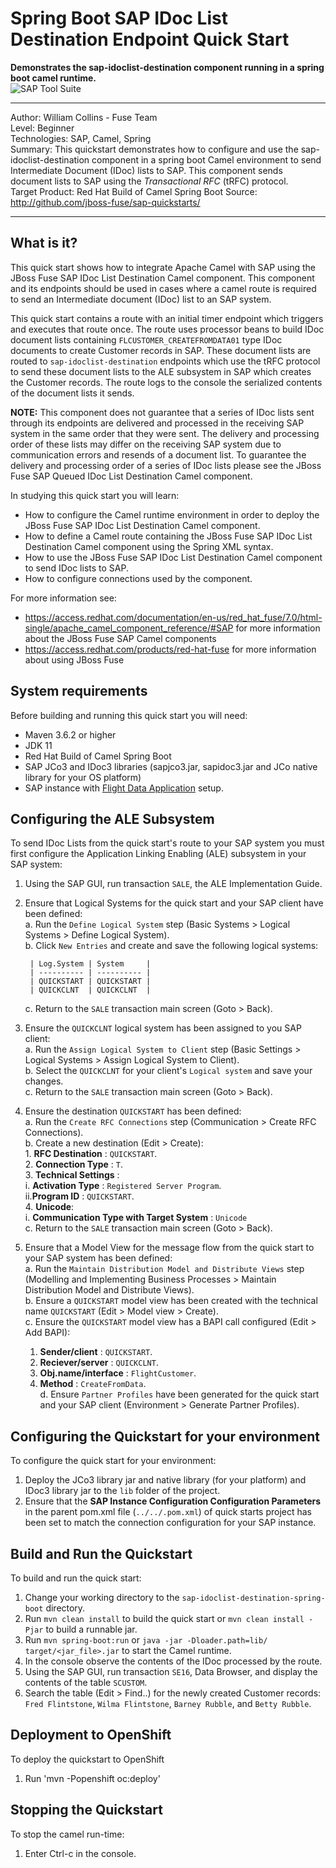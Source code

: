 Spring Boot SAP IDoc List Destination Endpoint Quick Start
=========================================================   
**Demonstrates the sap-idoclist-destination component running in a spring boot camel runtime.**   
![SAP Tool Suite](../../sap_tool_suite.png "SAP Tool Suite")

* * *
Author: William Collins - Fuse Team  
Level: Beginner  
Technologies: SAP, Camel, Spring  
Summary: This quickstart demonstrates how to configure and use the sap-idoclist-destination component in a spring boot Camel environment to send Intermediate Document (IDoc) lists to SAP. This component sends document lists to SAP using the *Transactional RFC* (tRFC) protocol.  
Target Product: Red Hat Build of Camel Spring Boot
Source: <http://github.com/jboss-fuse/sap-quickstarts/>

* * *

What is it?  
-----------  

This quick start shows how to integrate Apache Camel with SAP using the JBoss Fuse SAP IDoc List Destination Camel component. This component and its endpoints should be used in cases where a camel route is required to send an Intermediate document (IDoc) list to an SAP system.  

This quick start contains a route with an initial timer endpoint which triggers and executes that route once. The route uses processor beans to build IDoc document lists containing `FLCUSTOMER_CREATEFROMDATA01` type IDoc documents to create Customer records in SAP. These document lists are routed to `sap-idoclist-destination` endpoints which use the tRFC protocol to send these document lists to the ALE subsystem in SAP which creates the Customer records. The route logs to the console the serialized contents of the document lists it sends.  

**NOTE:** This component does not guarantee that a series of IDoc lists sent through its endpoints are delivered and processed in the receiving SAP system in the same order that they were sent. The delivery and processing order of these lists may differ on the receiving SAP system due to communication errors and resends of a document list. To guarantee the delivery and processing order of a series of IDoc lists please see the JBoss Fuse SAP Queued IDoc List Destination Camel component.     

In studying this quick start you will learn:

* How to configure the Camel runtime environment in order to deploy the JBoss Fuse SAP IDoc List Destination Camel component. 
* How to define a Camel route containing the JBoss Fuse SAP IDoc List Destination Camel component using the Spring XML syntax.
* How to use the JBoss Fuse SAP IDoc List Destination Camel component to send IDoc lists to SAP. 
* How to configure connections used by the component.

For more information see:

* <https://access.redhat.com/documentation/en-us/red_hat_fuse/7.0/html-single/apache_camel_component_reference/#SAP> for more information about the JBoss Fuse SAP Camel components 
* <https://access.redhat.com/products/red-hat-fuse> for more information about using JBoss Fuse

System requirements
-------------------

Before building and running this quick start you will need:

* Maven 3.6.2 or higher
* JDK 11
* Red Hat Build of Camel Spring Boot
* SAP JCo3 and IDoc3 libraries (sapjco3.jar, sapidoc3.jar and JCo native library for your OS platform)
* SAP instance with [Flight Data Application](http://help.sap.com/saphelp_erp60_sp/helpdata/en/db/7c623cf568896be10000000a11405a/content.htm) setup.

Configuring the ALE Subsystem
-----------------------------

To send IDoc Lists from the quick start's route to your SAP system you must first configure the Application Linking Enabling (ALE) subsystem in your SAP system:

1. Using the SAP GUI, run transaction `SALE`, the ALE Implementation Guide.
2. Ensure that Logical Systems for the quick start and your SAP client have been defined:   
    a. Run the `Define Logical System` step (Basic Systems > Logical Systems > Define Logical System).  
    b. Click `New Entries` and create and save the following logical systems:    
    
        | Log.System | System     |   
        | ---------- | ---------- |     
        | QUICKSTART | QUICKSTART |      
        | QUICKCLNT  | QUICKCLNT  |

	c. Return to the `SALE`  transaction main screen (Goto > Back).
3. Ensure the `QUICKCLNT` logical system has been assigned to you SAP client:   
    a. Run the `Assign Logical System to Client` step (Basic Settings > Logical Systems > Assign Logical System to Client).   
    b. Select the `QUICKCLNT` for your client's `Logical system` and save your changes.     
    c. Return to the `SALE`  transaction main screen (Goto > Back).  
4.  Ensure the destination `QUICKSTART` has been defined:   
    a. Run the `Create RFC Connections` step (Communication > Create RFC Connections).    
    b. Create a new destination (Edit > Create):  
		1. **RFC Destination** : `QUICKSTART`.    
        2. **Connection Type** : `T`.    
        3. **Technical Settings** :    
        	i. **Activation Type** : `Registered Server Program`.    
        	ii.**Program ID** : `QUICKSTART`.   
        4. **Unicode**:   
        	i. **Communication Type with Target System** : `Unicode`   
	c. Return to the `SALE` transaction main screen (Goto > Back).   
5. Ensure that a Model View for the message flow from the quick start to your SAP system has been defined:  
   a. Run the `Maintain Distribution Model and Distribute Views` step (Modelling and Implementing Business Processes > Maintain Distribution Model and Distribute Views).   
   b. Ensure a `QUICKSTART` model view has been created with the technical name `QUICKSTART` (Edit > Model view > Create).   
   c. Ensure the `QUICKSTART` model view has a BAPI call configured (Edit > Add BAPI):   
      1. **Sender/client** : `QUICKSTART`.  
      2. **Reciever/server** : `QUICKCLNT`.  
      3. **Obj.name/interface** : `FlightCustomer`.  
      4. **Method** : `CreateFromData`.   
   d. Ensure `Partner Profiles` have been generated for the quick start and your SAP client (Environment > Generate Partner Profiles).   
 
Configuring the Quickstart for your environment
-----------------------------------------------

To configure the quick start for your environment: 

1. Deploy the JCo3 library jar and native library (for your platform) and IDoc3 library jar to the `lib` folder of the project.
2. Ensure that the **SAP Instance Configuration Configuration Parameters** in the parent pom.xml file (`../../.pom.xml`) of quick starts project has been set to match the connection configuration for your SAP instance.  

Build and Run the Quickstart
----------------------------

To build and run the quick start:

1. Change your working directory to the `sap-idoclist-destination-spring-boot` directory.
2. Run `mvn clean install` to build the quick start or `mvn clean install -Pjar` to build a runnable jar.
3. Run `mvn spring-boot:run` or `java -jar -Dloader.path=lib/ target/<jar_file>.jar` to start the Camel runtime.
4. In the console observe the contents of the IDoc processed by the route.
5. Using the SAP GUI, run transaction `SE16`, Data Browser, and display the contents of the table `SCUSTOM`.
6. Search the table (Edit > Find..) for the newly created Customer records: `Fred Flintstone`, `Wilma Flintstone`, `Barney Rubble`, and `Betty Rubble`. 

Deployment to OpenShift
-----------------------

To deploy the quickstart to OpenShift

1. Run 'mvn -Popenshift oc:deploy'

Stopping the Quickstart
-----------------------

To stop the camel run-time:

1. Enter Ctrl-c in the console.

